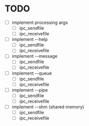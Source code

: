 # TODO
- [ ] implement processing args 
	- [ ] ipc_sendfile
	- [ ] ipc_receivefile
- [ ] implement --help
	- [ ] ipc_sendfile
	- [ ] ipc_receivefile
- [ ] implement --message
	- [ ] ipc_sendfile
	- [ ] ipc_receivefile
- [ ] implement --queue
	- [ ] ipc_sendfile
	- [ ] ipc_receivefile
- [ ] implement --pipe
	- [ ] ipc_sendfile
	- [ ] ipc_receivefile
- [ ] implement --shm (shared memory)
	- [ ] ipc_sendfile
	- [ ] ipc_receivefile
